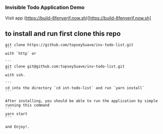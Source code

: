 ### Invisible Todo Application Demo

Visit app (https://build-6fenyerjf.now.sh)[https://build-6fenyerjf.now.sh]


## to install and run first clone this repo
````
git clone https://github.com/topseySuave/inv-todo-list.git
```
with `http` or 

```
git clone git@github.com:topseySuave/inv-todo-list.git
```
with ssh.

```
cd into the directory `cd int-todo-list` and run `yarn install`
```

After installing, you should be able to run the application by simple running this command
```
yarn start
```

and Enjoy!.

